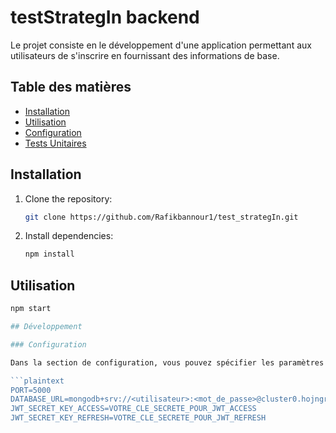 # testStrategIn backend

Le projet consiste en le développement d'une application permettant aux utilisateurs de s'inscrire en fournissant des informations de base.

## Table des matières

- [Installation](#installation)
- [Utilisation](#utilisation)
- [Configuration](#configuration)
- [Tests Unitaires](#tests-unitaires)

## Installation

1. Clone the repository:
   ```bash
   git clone https://github.com/Rafikbannour1/test_strategIn.git
2. Install dependencies:
    ```bash
   npm install

## Utilisation

   ```bash
   npm start

## Développement

### Configuration

Dans la section de configuration, vous pouvez spécifier les paramètres nécessaires au bon fonctionnement de votre application. Assurez-vous de fournir des valeurs appropriées pour les variables d'environnement suivantes :

```plaintext
PORT=5000
DATABASE_URL=mongodb+srv://<utilisateur>:<mot_de_passe>@cluster0.hojngrt.mongodb.net/<nom_base_de_donnees>
JWT_SECRET_KEY_ACCESS=VOTRE_CLE_SECRETE_POUR_JWT_ACCESS
JWT_SECRET_KEY_REFRESH=VOTRE_CLE_SECRETE_POUR_JWT_REFRESH

